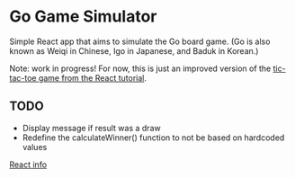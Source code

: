 # Go Game Simulator

Simple React app that aims to simulate the Go board game. (Go is also known as Weiqi in Chinese, Igo in Japanese, and Baduk in Korean.)

Note: work in progress! For now, this is just an improved version of the [tic-tac-toe game from the React tutorial](https://reactjs.org/tutorial/tutorial.html).

## TODO

* Display message if result was a draw
* Redefine the calculateWinner() function to not be based on hardcoded values

[React info](react-info.md)

